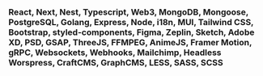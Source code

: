 ### React, Next, Nest, Typescript, Web3, MongoDB, Mongoose, PostgreSQL, Golang, Express, Node, i18n, MUI, Tailwind CSS, Bootstrap, styled-components, Figma, Zeplin, Sketch, Adobe XD, PSD, GSAP, ThreeJS, FFMPEG, AnimeJS, Framer Motion, gRPC, Websockets, Webhooks, Mailchimp, Headless Worspress, CraftCMS, GraphCMS, LESS, SASS, SCSS
